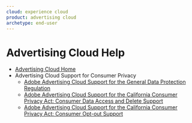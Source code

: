 ```yaml
---
cloud: experience cloud
product: advertising cloud
archetype: end-user
---
```


# Advertising Cloud Help

+ [Advertising Cloud Home](/help/index.md)
+ Advertising Cloud Support for Consumer Privacy
  + [Adobe Advertising Cloud Support for the General Data Protection Regulation](ad-cloud-gdpr.md)
  + [Adobe Advertising Cloud Support for the California Consumer Privacy Act: Consumer Data Access and Delete Support](ad-cloud-ccpa-access-delete.md)
  + [Adobe Advertising Cloud Support for the California Consumer Privacy Act: Consumer Opt-out Support](ad-cloud-ccpa-opt-out-of-sale.md)